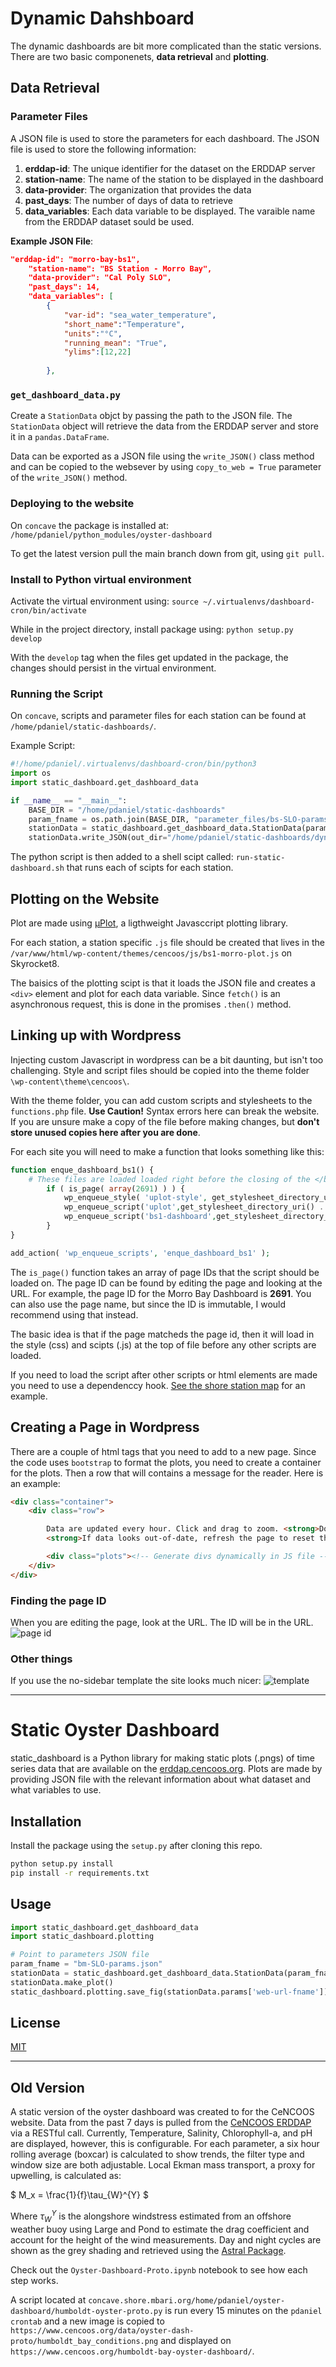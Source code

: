 # Dynamic Dahshboard
The dynamic dashboards are bit more complicated than the static versions. There are two basic componenets, __data retrieval__ and __plotting__.
## Data Retrieval ##
### Parameter Files ###
A JSON file is used to store the parameters for each dashboard. The JSON file is used to store the following information:
1. __erddap-id__: The unique identifier for the dataset on the ERDDAP server
2. __station-name__: The name of the station to be displayed in the dashboard
3. __data-provider__: The organization that provides the data
4. __past_days__: The number of days of data to retrieve
5. __data_variables__: Each data variable to be displayed. The varaible name from the ERDDAP dataset sould be used.

__Example JSON File__:
~~~json
"erddap-id": "morro-bay-bs1",
	"station-name": "BS Station - Morro Bay",
	"data-provider": "Cal Poly SLO",
	"past_days": 14,
	"data_variables": [
		{
			"var-id": "sea_water_temperature",
			"short_name":"Temperature",
			"units":"°C",
			"running_mean": "True",
			"ylims":[12,22]
			
		},
~~~

### `get_dashboard_data.py` ###

Create a `StationData` objct by passing the path to the JSON file. The `StationData` object will retrieve the data from the ERDDAP server and store it in a `pandas.DataFrame`. 

Data can be exported as a JSON file using the `write_JSON()` class method and can be copied to the websever by using `copy_to_web = True` parameter of the `write_JSON()` method.

### Deploying to the website ###
On `concave` the package is installed at: `/home/pdaniel/python_modules/oyster-dashboard`

To get the latest version pull the main branch down from git, using `git pull`.

### Install to Python virtual environment ###
Activate the virtual environment using:
`source ~/.virtualenvs/dashboard-cron/bin/activate`

While in the project directory, install package using:
`python setup.py develop`

With the `develop` tag when the files get updated in the package, the changes should persist in the virtual environment.

### Running the Script ###
On `concave`, scripts and parameter files for each station can be found at `/home/pdaniel/static-dashboards/`.

Example Script:
```python
#!/home/pdaniel/.virtualenvs/dashboard-cron/bin/python3
import os
import static_dashboard.get_dashboard_data

if __name__ == "__main__":
	BASE_DIR = "/home/pdaniel/static-dashboards"
	param_fname = os.path.join(BASE_DIR, "parameter_files/bs-SLO-params.json")
	stationData = static_dashboard.get_dashboard_data.StationData(param_fname)
	stationData.write_JSON(out_dir="/home/pdaniel/static-dashboards/dynamic_json", copy_to_web=True) 
```

The python script is then added to a shell scipt called: `run-static-dashboard.sh` that runs each of scipts for each station.

## Plotting on the Website ##
Plot are made using [μPlot](https://github.com/leeoniya/uPlot), a ligthweight Javasccript plotting library.

For each station, a station specific `.js` file should be created that lives in the `/var/www/html/wp-content/themes/cencoos/js/bs1-morro-plot.js` on Skyrocket8.

The baisics of the plotting scipt is that it loads the JSON file and creates a `<div>` element and plot for each data variable. Since `fetch()` is an asynchronous request, this is done in the promises `.then()` method.

## Linking up with Wordpress ##
Injecting custom Javascript in wordpress can be a bit daunting, but isn't too challenging. Style and script files should be copied into the theme folder `\wp-content\theme\cencoos\`.

With the theme folder, you can add custom scripts and stylesheets to the `functions.php` file. __Use Caution!__ Syntax errors here can break the website. If you are unsure make a copy of the file before making changes, but __don't store unused copies here after you are done__. 

For each site you will need to make a function that looks something like this:

```php
function enque_dashboard_bs1() {
	# These files are loaded loaded right before the closing of the </body> tag using enqueing
		if ( is_page( array(2691) ) ) {
			wp_enqueue_style( 'uplot-style', get_stylesheet_directory_uri() . '/js/pckgs/uPlot.min.css', array(), null );
			wp_enqueue_script('uplot',get_stylesheet_directory_uri() . '/js/pckgs/uPlot.iife.min.js', true);
			wp_enqueue_script('bs1-dashboard',get_stylesheet_directory_uri() . '/js/bs1-morro-plot.js', true);
		}
}

add_action( 'wp_enqueue_scripts', 'enque_dashboard_bs1' );
```

The `is_page()` function takes an array of page IDs that the script should be loaded on. The page ID can be found by editing the page and looking at the URL. For example, the page ID for the Morro Bay Dashboard is __2691__. You can also use the page name, but since the ID is immutable, I would recommend using that instead.

The basic idea is that if the page matcheds the page id, then it will load in the style (css) and scipts (.js) at the top of file before any other scripts are loaded.

If you need to load the script after other scripts or html elements are made you need to use a dependenccy hook. [See the shore station map](https://www.cencoos.org/data/Website%20How%20Tos/Shore-Station-Map-How-To.pdf) for an example.

## Creating a Page in Wordpress ##
There are a couple of html tags that you need to add to a new page. Since the code uses `bootstrap` to format the plots, you need to create a container for the plots. Then a row that will contains a message for the reader. Here is an example:

```html
<div class="container">
    <div class="row">

        Data are updated every hour. Click and drag to zoom. <strong>Double-click to reset the zoom.</strong>
        <strong>If data looks out-of-date, refresh the page to reset the cache.</strong>

        <div class="plots"><!-- Generate divs dynamically in JS file --></div>
    </div>
</div>
```

### Finding the page ID ###
When you are editing the page, look at the URL. The ID will be in the URL.
![page id](/docs/page_id.png)

### Other things ###
If you use the no-sidebar template the site looks much nicer:
![template](/docs/full_width.png)



---
# Static Oyster Dashboard

static_dashboard is a Python library for making static plots (.pngs) of time series data that are available on the [erddap.cencoos.org](erddap.cencoos.org).  Plots are made by providing JSON file with the relevant information about what dataset and what variables to use.

## Installation

Install the package using the `setup.py` after cloning this repo.

```bash
python setup.py install
pip install -r requirements.txt
```

## Usage

```python
import static_dashboard.get_dashboard_data
import static_dashboard.plotting

# Point to parameters JSON file
param_fname = "bm-SLO-params.json"
stationData = static_dashboard.get_dashboard_data.StationData(param_fname)
stationData.make_plot()
static_dashboard.plotting.save_fig(stationData.params['web-url-fname'])
```

## License
[MIT](https://choosealicense.com/licenses/mit/)


---
## Old Version ##
A static version of the oyster dashboard was created to for the CeNCOOS website. Data from the past 7 days is pulled from the [CeNCOOS ERDDAP](http://erddap.cencoos.org/erddap/index.html) via a RESTful call. Currently, Temperature, Salinity, Chlorophyll-a, and pH are displayed, however, this is configurable. For each parameter, a six hour rolling average (boxcar) is calculated to show trends, the filter type and window size are both adjustable. Local Ekman mass transport, a proxy for upwelling, is calculated as:  

$ M_x = \frac{1}{f}\tau_{W}^{Y} $

Where $\tau_{W}^{Y}$ is the alongshore windstress estimated from an offshore weather buoy using Large and Pond to estimate the drag coefficient and account for the height of the wind measurements. Day and night cycles are shown as the grey shading and retrieved using the [Astral Package](https://pypi.org/project/astral/).

Check out the `Oyster-Dashboard-Proto.ipynb` notebook to see how each step works.

A script located at `concave.shore.mbari.org/home/pdaniel/oyster-dashboard/humboldt-oyster-proto.py` is run every 15 minutes on the `pdaniel crontab` and a new image is copied to `https://www.cencoos.org/data/oyster-dash-proto/humboldt_bay_conditions.png` and displayed on `https://www.cencoos.org/humboldt-bay-oyster-dashboard/`.
